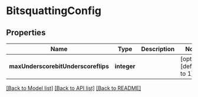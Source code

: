 # BitsquattingConfig

## Properties
Name | Type | Description | Notes
------------ | ------------- | ------------- | -------------
**maxUnderscorebitUnderscoreflips** | **integer** |  | [optional] [default to 1]

[[Back to Model list]](../README.md#documentation-for-models) [[Back to API list]](../README.md#documentation-for-api-endpoints) [[Back to README]](../README.md)


